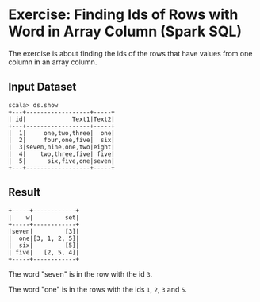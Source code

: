 # Exercise: Finding Ids of Rows with Word in Array Column (Spark SQL)

The exercise is about finding the ids of the rows that have values from one column in an array column.

## Input Dataset

```text
scala> ds.show
+---+------------------+-----+
| id|             Text1|Text2|
+---+------------------+-----+
|  1|     one,two,three|  one|
|  2|     four,one,five|  six|
|  3|seven,nine,one,two|eight|
|  4|    two,three,five| five|
|  5|      six,five,one|seven|
+---+------------------+-----+
```

## Result

```text
+-----+------------+
|    w|         set|
+-----+------------+
|seven|         [3]|
|  one|[3, 1, 2, 5]|
|  six|         [5]|
| five|   [2, 5, 4]|
+-----+------------+
```

The word "seven" is in the row with the id `3`.

The word "one" is in the rows with the ids `1`, `2`, `3` and `5`.

<!--
## Solution

```text
val ds = ... // the input dataset
val words = ds.withColumn("w", explode(split($"text1", ",")))
val s = words
  .join(ds.select($"text2" as "w"), Seq("w"))
  .groupBy("w")
  .agg(collect_set($"id") as "set")
scala> s.show
+-----+------------+
|    w|         set|
+-----+------------+
|seven|         [3]|
|  one|[3, 1, 2, 5]|
|  six|         [5]|
| five|   [2, 5, 4]|
+-----+------------+
```

-->
